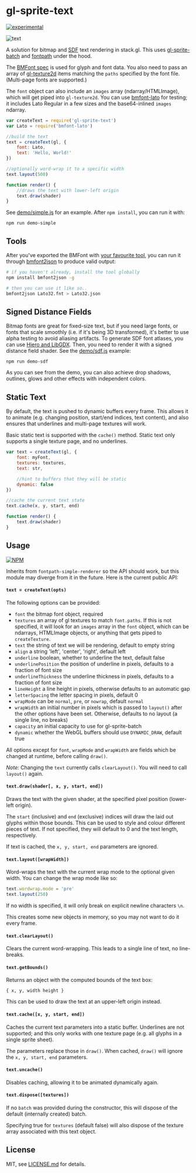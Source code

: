 # gl-sprite-text

[![experimental](http://badges.github.io/stability-badges/dist/experimental.svg)](http://github.com/badges/stability-badges)

![text](http://i.imgur.com/P5zUbNo.png)

A solution for bitmap and [SDF](http://www.valvesoftware.com/publications/2007/SIGGRAPH2007_AlphaTestedMagnification.pdf) text rendering in stack.gl. This uses [gl-sprite-batch](https://nodei.co/npm/gl-sprite-batch/) and [fontpath](https://www.npmjs.org/package/fontpath-simple-renderer) under the hood. 

The [BMFont spec](https://www.npmjs.org/package/bmfont2json) is used for glyph and font data. You also need to pass an array of [gl-texture2d](https://www.npmjs.org/package/gl-texture2d) items matching the `paths` specified by the font file. (Multi-page fonts are supported.)

The `font` object can also include an `images` array (ndarray/HTMLImage), which will get piped into `gl-texture2d`.  You can use [bmfont-lato](https://www.npmjs.org/package/bmfont-lato) for testing; it includes Lato Regular in a few sizes and the base64-inlined `images` ndarray.

```js
var createText = require('gl-sprite-text')
var Lato = require('bmfont-lato')

//build the text
text = createText(gl, {
    font: Lato,
    text: 'Hello, World!'
})

//optionally word-wrap it to a specific width
text.layout(500)

function render() { 
    //draws the text with lower-left origin
    text.draw(shader)
}
```

See [demo/simple.js](demo/simple.js) for an example. After `npm install`, you can run it with:

```npm run demo-simple```

## Tools

After you've exported the BMFont with [your favourite tool](https://github.com/libgdx/libgdx/wiki/Hiero), you can run it through [bmfont2json](https://www.npmjs.org/package/bmfont2json) to produce valid output:

```sh
# if you haven't already, install the tool globally
npm install bmfont2json -g

# then you can use it like so..
bmfont2json Lato32.fnt > Lato32.json
```

## Signed Distance Fields

Bitmap fonts are great for fixed-size text, but if you need large fonts, or fonts that scale smoothly (i.e. if it's being 3D transformed), it's better to use alpha testing to avoid aliasing artifacts. To generate SDF font atlases, you can use [Hiero and LibGDX](https://github.com/libgdx/libgdx/wiki/Distance-field-fonts). Then, you need to render it with a signed distance field shader. See the [demo/sdf.js](demo/sdf.js) example:

```npm run demo-sdf```

As you can see from the demo, you can also achieve drop shadows, outlines, glows and other effects with independent colors. 

## Static Text

By default, the text is pushed to dynamic buffers every frame. This allows it to animate (e.g. changing position, start/end indices, text content), and also ensures that underlines and multi-page textures will work. 

Basic static text is supported with the `cache()` method. Static text only supports a single texture page, and no underlines. 

```js
var text = createText(gl, {
    font: myFont,
    textures: textures,
    text: str,

    //hint to buffers that they will be static
    dynamic: false
})

//cache the current text state
text.cache(x, y, start, end)

function render() {
    text.draw(shader)
}
```

## Usage

[![NPM](https://nodei.co/npm/gl-sprite-text.png)](https://nodei.co/npm/gl-sprite-text/)

Inherits from `fontpath-simple-renderer` so the API should work, but this module may diverge from it in the future. Here is the current public API:

#### `text = createText(opts)`

The following options can be provided:

- `font` the bitmap font object, required
- `textures` an array of gl textures to match `font.paths`. If this is not specified, it will look for an `images` array in the `font` object, which can be ndarrays, HTMLImage objects, or anything that gets piped to `createTexture`.
- `text` the string of text we will be rendering, default to empty string
- `align` a string 'left', 'center', 'right', default left
- `underline` boolean, whether to underline the text, default false
- `underlinePosition` the position of underline in pixels, defaults to a fraction of font size
- `underlineThickness` the underline thickness in pixels, defaults to a fraction of font size
- `lineHeight` a line height in pixels, otherwise defaults to an automatic gap
- `letterSpacing` the letter spacing in pixels, default 0
- `wrapMode` can be `normal`, `pre`, or `nowrap`, default `normal`
- `wrapWidth` an initial number in pixels which is passed to `layout()` after the other options have been set. Otherwise, defaults to no layout (a single line, no breaks)
- `capacity` an initial capacity to use for gl-sprite-batch
- `dynamic` whether the WebGL buffers should use `DYNAMIC_DRAW`, default true

All options except for `font`, `wrapMode` and `wrapWidth` are fields which be changed at runtime, before calling `draw()`.

*Note:* Changing the `text` currently calls `clearLayout()`. You will need to call `layout()` again. 

#### `text.draw(shader[, x, y, start, end])`

Draws the text with the given shader, at the specified pixel position (lower-left origin). 

The `start` (inclusive) and `end` (exclusive) indices will draw the laid out glyphs within those bounds. This can be used to style and colour different pieces of text. If not specified, they will default to 0 and the text length, respectively.

If text is cached, the `x, y, start, end` parameters are ignored.

#### `text.layout([wrapWidth])`

Word-wraps the text with the current wrap mode to the optional given width. You can change the wrap mode like so:

```js
text.wordwrap.mode = 'pre'
text.layout(250)
```

If no width is specified, it will only break on explicit newline characters `\n`.

This creates some new objects in memory, so you may not want to do it every frame. 

#### `text.clearLayout()`

Clears the current word-wrapping. This leads to a single line of text, no line-breaks. 

#### `text.getBounds()`

Returns an object with the computed bounds of the text box:

```{ x, y, width height }```

This can be used to draw the text at an upper-left origin instead.

#### `text.cache([x, y, start, end])`

Caches the current text parameters into a static buffer. Underlines are not supported; and this only works with one texture page (e.g. all glyphs in a single sprite sheet).

The parameters replace those in `draw()`. When cached, `draw()` will ignore the `x, y, start, end` parameters.

#### `text.uncache()`

Disables caching, allowing it to be animated dynamically again. 

#### `text.dispose([textures])`

If no `batch` was provided during the constructor, this will dispose of the default (internally created) batch. 

Specifying true for `textures` (default false) will also dispose of the texture array associated with this text object.

## License

MIT, see [LICENSE.md](http://github.com/mattdesl/gl-sprite-text/blob/master/LICENSE.md) for details.